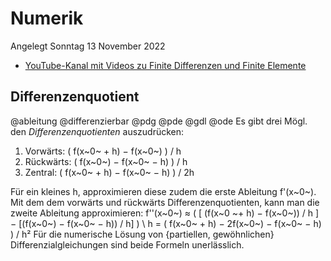 # Numerik
Angelegt Sonntag 13 November 2022


* [YouTube-Kanal mit Videos zu Finite Differenzen und Finite Elemente](https://www.youtube.com/channel/UCHZyhrpXXmbuyF8kzrsvgPg/videos)

Differenzenquotient
-------------------
@ableitung @differenzierbar @pdg @pde @gdl @ode
Es gibt drei Mögl. den *Differenzenquotienten* auszudrücken:

1. Vorwärts: ( f(x~0~ + h) − f(x~0~) ) / h
2. Rückwärts: ( f(x~0~) − f(x~0~ − h) ) / h
3. Zentral: ( f(x~0~ + h) − f(x~0~ − h) ) / 2h

Für ein kleines h, approximieren diese zudem die erste Ableitung f'(x~0~).
Mit dem dem vorwärts und rückwärts Differenzenquotienten, kann man die zweite Ableitung approximieren:
f''(x~0~) ≈ ( [ (f(x~0 ~+ h) − f(x~0~)) / h ] − [(f(x~0~) − f(x~0~ − h)) / h] ) \ h
= ( f(x~0~ + h) − 2f(x~0~) − f(x~0~ − h) ) / h²
Für die numerische Lösung von {partiellen, gewöhnlichen} Differenzialgleichungen sind beide Formeln unerlässlich.


